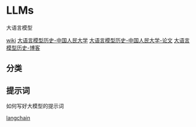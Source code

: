 # LLMs

大语言模型

[wiki](https://en.wikipedia.org/wiki/Large_language_model )
[大语言模型历史-中国人民大学](http://ai.ruc.edu.cn/research/science/20230605100.html )
[大语言模型历史-中国人民大学-论文](https://arxiv.org/abs/2303.18223 )
[大语言模型历史-博客](https://juejin.cn/post/7226541360044556343 )

## 分类

## 提示词

如何写好大模型的提示词

[langchain](https://python.langchain.com/docs/introduction/)



